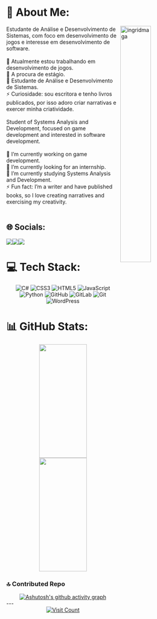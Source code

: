 # 💫 About Me: 
<img overflow="hidden" width="40%" align="right" radius="50%" src="https://i.ibb.co/wNrpVRq/ingridmagalhaespng.png" alt="ingridmaga">Estudante de Análise e Desenvolvimento de Sistemas, com foco em desenvolvimento de jogos e interesse em desenvolvimento de software.<br><br>🔭 Atualmente estou trabalhando em desenvolvimento de jogos.<br>🌱 A procura de estágio.<br>💬 Estudante de Análise e Desenvolvimento de Sistemas.<br>⚡ Curiosidade: sou escritora e tenho livros publicados, por isso adoro criar narrativas e exercer minha criatividade.<br><br>Student of Systems Analysis and Development, focused on game development and interested in software development.<br><br>🔭 I’m currently working on game development.  <br>🌱 I’m currently looking for an internship.  <br>💬 I’m currently studying Systems Analysis and Development.  <br>⚡ Fun fact: I’m a writer and have published books, so I love creating narratives and exercising my creativity.<br><br>


## 🌐 Socials:
<div align="left"> 
<a href="https://instagram.com/ingrid.n.magalhaes" target="_blank"><img src="https://img.shields.io/badge/-Instagram-%23E4405F?style=for-the-badge&logo=instagram&logoColor=white"</a><a href = "ingridmagalhaes1015@gmail.com"><img src="https://img.shields.io/badge/-Gmail-%23333?style=for-the-badge&logo=gmail&logoColor=white" target="_blank"></a><a href="https://www.linkedin.com/in/ingridmagalhaes1015/" target="_blank"><img src="https://img.shields.io/badge/-LinkedIn-%230077B5?style=for-the-badge&logo=linkedin&logoColor=white"  target="_blank"></a> 
 </div>

# 💻 Tech Stack:
<div style="text-align: center;">
    <img src="https://img.shields.io/badge/c%23-%23239120.svg?style=plastic&logo=csharp&logoColor=white" alt="C#" />
    <img src="https://img.shields.io/badge/css3-%231572B6.svg?style=plastic&logo=css3&logoColor=white" alt="CSS3" />
    <img src="https://img.shields.io/badge/html5-%23E34F26.svg?style=plastic&logo=html5&logoColor=white" alt="HTML5" />
    <img src="https://img.shields.io/badge/javascript-%23323330.svg?style=plastic&logo=javascript&logoColor=%23F7DF1E" alt="JavaScript" />
    <img src="https://img.shields.io/badge/python-3670A0?style=plastic&logo=python&logoColor=ffdd54" alt="Python" />
    <img src="https://img.shields.io/badge/github-%23121011.svg?style=plastic&logo=github&logoColor=white" alt="GitHub" />
    <img src="https://img.shields.io/badge/gitlab-%23181717.svg?style=plastic&logo=gitlab&logoColor=white" alt="GitLab" />
    <img src="https://img.shields.io/badge/git-%23F05033.svg?style=plastic&logo=git&logoColor=white" alt="Git" />
    <img src="https://img.shields.io/badge/WordPress-%23117AC9.svg?style=plastic&logo=WordPress&logoColor=white" alt="WordPress" />
</div>


# 📊 GitHub Stats:
<div style="text-align: center;">
    <img src="https://github-readme-stats.vercel.app/api?username=ingridmaga&theme=rose&hide_border=false&include_all_commits=true&count_private=false" style="align: center; 
 width: 50%; height: 300px;"/>
    <img src="https://github-readme-streak-stats.herokuapp.com/?user=ingridmaga&theme=rose&hide_border=false" style=" align: center; width: 50%; height: 300px;" />
</div>

### 🔝 Contributed Repo
<div style="text-align: center;">
    <a href="https://github.com/ashutosh00710/github-readme-activity-graph">
        <img src="https://github-readme-activity-graph.vercel.app/graph?username=ingridmaga&bg_color=fed7ec&color=212121&line=601f3f&point=9e003f&area=true&hide_border=true" style="max-width: 80%; align:center; height: auto;" alt="Ashutosh's github activity graph" />
    </a>
</div>
---
<div style="text-align: center;">
    <a href="https://visitcount.itsvg.in">
        <img src="https://visitcount.itsvg.in/api?id=ingridmaga&icon=0&color=10" alt="Visit Count" />
    </a>
</div>


<!-- Proudly created with GPRM ( https://gprm.itsvg.in ) -->
